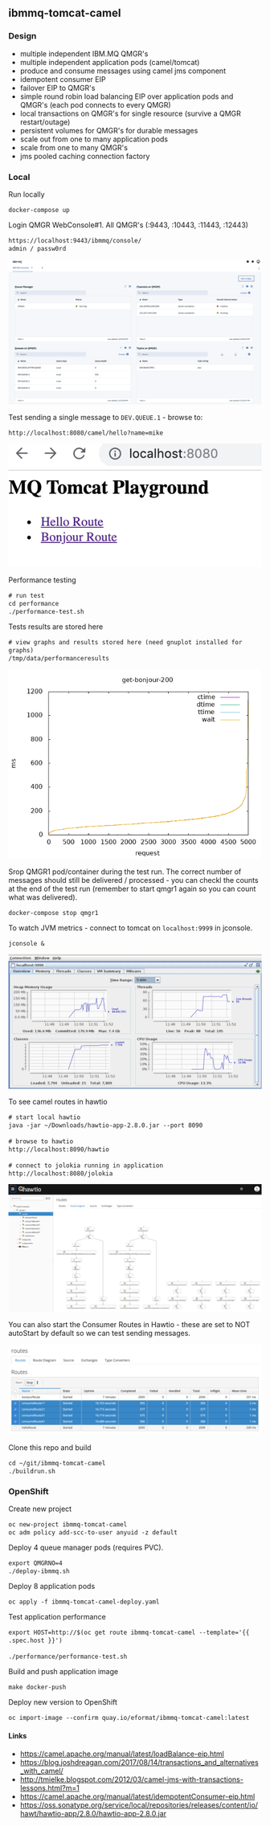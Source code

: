 ## ibmmq-tomcat-camel

### Design

- multiple independent IBM.MQ QMGR's
- multiple independent application pods (camel/tomcat)
- produce and consume messages using camel jms component
- idempotent consumer EIP 
- failover EIP to QMGR's
- simple round robin load balancing EIP over application pods and QMGR's (each pod connects to every QMGR)
- local transactions on QMGR's for single resource (survive a QMGR restart/outage)
- persistent volumes for QMGR's for durable messages
- scale out from one to many application pods
- scale from one to many QMGR's
- jms pooled caching connection factory

### Local

Run locally 

```
docker-compose up
```

Login QMGR WebConsole#1. All QMGR's (:9443, :10443, :11443, :12443)
```
https://localhost:9443/ibmmq/console/
admin / passw0rd
```

![ibmmq.png](images/ibmmq.png)

Test sending a single message to `DEV.QUEUE.1` - browse to:

```
http://localhost:8080/camel/hello?name=mike
```

![playground.png](images/playground.png)

Performance testing
```
# run test
cd performance 
./performance-test.sh
```

Tests results are stored here
```
# view graphs and results stored here (need gnuplot installed for graphs)
/tmp/data/performanceresults
```

![get-bonjour-200.png](images/get-bonjour-200.png)

Srop QMGR1 pod/container during the test run. The correct number of messages should still be delivered / processed - you can checkl the counts at the end of the test run (remember to start qmgr1 again so you can count what was delivered).
```
docker-compose stop qmgr1
```

To watch JVM metrics - connect to tomcat on `localhost:9999` in jconsole.
```
jconsole &
```

![jconsole.png](images/jconsole.png)

To see camel routes in hawtio
```
# start local hawtio
java -jar ~/Downloads/hawtio-app-2.8.0.jar --port 8090

# browse to hawtio
http://localhost:8090/hawtio

# connect to jolokia running in application
http://localhost:8080/jolokia
```

![route-diagram.png](images/route-diagram.png)

You can also start the Consumer Routes in Hawtio - these are set to NOT autoStart by default so we can test sending messages.

![routes.png](images/routes.png)

Clone this repo and build
```
cd ~/git/ibmmq-tomcat-camel
./buildrun.sh
```

### OpenShift

Create new project

```
oc new-project ibmmq-tomcat-camel
oc adm policy add-scc-to-user anyuid -z default
```

Deploy 4 queue manager pods (requires PVC).

```
export QMGRNO=4
./deploy-ibmmq.sh
```

Deploy 8 application pods
```
oc apply -f ibmmq-tomcat-camel-deploy.yaml
```

Test application performance
```
export HOST=http://$(oc get route ibmmq-tomcat-camel --template='{{ .spec.host }}')

./performance/performance-test.sh
```

Build and push application image
```
make docker-push
```

Deploy new version to OpenShift
```
oc import-image --confirm quay.io/eformat/ibmmq-tomcat-camel:latest
```

#### Links

- https://camel.apache.org/manual/latest/loadBalance-eip.html
- https://blog.joshdreagan.com/2017/08/14/transactions_and_alternatives_with_camel/
- http://tmielke.blogspot.com/2012/03/camel-jms-with-transactions-lessons.html?m=1
- https://camel.apache.org/manual/latest/idempotentConsumer-eip.html
- https://oss.sonatype.org/service/local/repositories/releases/content/io/hawt/hawtio-app/2.8.0/hawtio-app-2.8.0.jar
